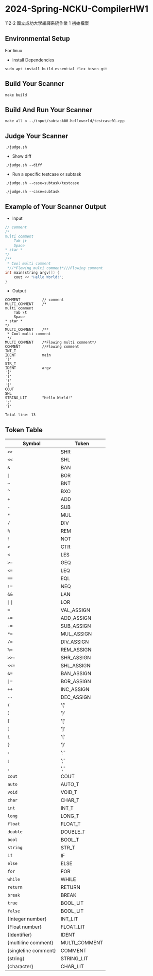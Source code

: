 
# 2024-Spring-NCKU-CompilerHW1

112-2 國立成功大學編譯系統作業 1 初始檔案

## Environmental Setup

For linux

- Install Dependencies

```shell
sudo apt install build-essential flex bison git
```

## Build Your Scanner

```shell
make build
```

## Build And Run Your Scanner

```shell
make all < ../input/subtask00-helloworld/testcase01.cpp
```

## Judge Your Scanner

```shell
./judge.sh
```

- Show diff

```shell
./judge.sh --diff
```

- Run a specific testcase or subtask

```shell
./judge.sh --case=subtask/testcase
```

```shell
./judge.sh --case=subtask
```

## Example of Your Scanner Output

- Input

```cpp
// comment
/*
multi comment
    Tab \t
    Space
* star *
*/
/**
 * Cool multi comment
 *//*Flowing multi comment*///Flowing comment
int main(string argv[]) {
    cout << "Hello World!";
}
```

- Output

```text
COMMENT          // comment
MULTI_COMMENT    /*
multi comment
    Tab \t
    Space
* star *
*/
MULTI_COMMENT    /**
 * Cool multi comment
 */
MULTI_COMMENT    /*Flowing multi comment*/
COMMENT          //Flowing comment
INT_T
IDENT            main
'('
STR_T
IDENT            argv
'['
']'
')'
'{'
COUT
SHL
STRING_LIT       "Hello World!"
';'
'}'

Total line: 13
```

## Token Table

| Symbol            | Token         |
| ----------------- | ------------- |
| `>>`              | SHR           |
| `<<`              | SHL           |
| `&`               | BAN           |
| `\|`              | BOR           |
| `~`               | BNT           |
| `^`               | BXO           |
| `+`               | ADD           |
| `-`               | SUB           |
| `*`               | MUL           |
| `/`               | DIV           |
| `%`               | REM           |
| `!`               | NOT           |
| `>`               | GTR           |
| `<`               | LES           |
| `>=`              | GEQ           |
| `<=`              | LEQ           |
| `==`              | EQL           |
| `!=`              | NEQ           |
| `&&`              | LAN           |
| `\|\|`            | LOR           |
| `=`               | VAL_ASSIGN    |
| `+=`              | ADD_ASSIGN    |
| `-=`              | SUB_ASSIGN    |
| `*=`              | MUL_ASSIGN    |
| `/=`              | DIV_ASSIGN    |
| `%=`              | REM_ASSIGN    |
| `>>=`             | SHR_ASSIGN    |
| `<<=`             | SHL_ASSIGN    |
| `&=`              | BAN_ASSIGN    |
| `\|=`             | BOR_ASSIGN    |
| `++`              | INC_ASSIGN    |
| `--`              | DEC_ASSIGN    |
| `(`               | '('           |
| `)`               | ')'           |
| `[`               | '['           |
| `]`               | ']'           |
| `{`               | '{'           |
| `}`               | '}'           |
| `:`               | ':'           |
| `;`               | ';'           |
| `,`               | ','           |
| `cout`            | COUT          |
| `auto`            | AUTO_T        |
| `void`            | VOID_T        |
| `char`            | CHAR_T        |
| `int`             | INT_T         |
| `long`            | LONG_T        |
| `float`           | FLOAT_T       |
| `double`          | DOUBLE_T      |
| `bool`            | BOOL_T        |
| `string`          | STR_T         |
| `if`              | IF            |
| `else`            | ELSE          |
| `for`             | FOR           |
| `while`           | WHILE         |
| `return`          | RETURN        |
| `break`           | BREAK         |
| `true`            | BOOL_LIT      |
| `false`           | BOOL_LIT      |
| {Integer number}  | INT_LIT       |
| {Float number}    | FLOAT_LIT     |
| {Identifier}      | IDENT         |
| {multiline comment}   | MULTI_COMMENT |
| {singleline comment}  | COMMENT       |
| {string}          | STRING_LIT    |
| {character}       | CHAR_LIT      |
